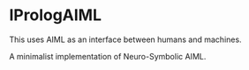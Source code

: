 # IPrologAIML
This uses AIML as an interface between humans and machines.

A minimalist implementation of Neuro-Symbolic AIML.
